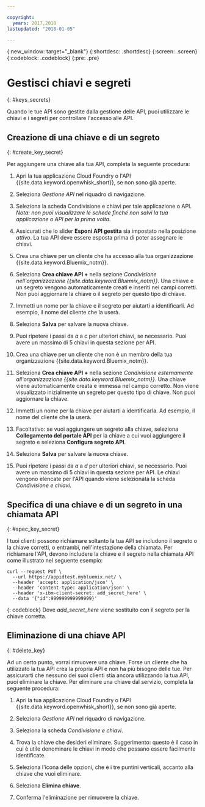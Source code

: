 ```yaml
---

copyright:
  years: 2017,2018
lastupdated: "2018-01-05"

---
```



{:new_window: target="_blank"}
{:shortdesc: .shortdesc}
{:screen: .screen}
{:codeblock: .codeblock}
{:pre: .pre}

# Gestisci chiavi e segreti
{: #keys_secrets}

Quando le tue API sono gestite dalla gestione delle API, puoi utilizzare le chiavi e i segreti per controllare l'accesso alle API.

## Creazione di una chiave e di un segreto
{: #create_key_secret}

Per aggiungere una chiave alla tua API, completa la seguente procedura:

1. Apri la tua applicazione Cloud Foundry o l'API {{site.data.keyword.openwhisk_short}}, se non sono già aperte.

2. Seleziona *Gestione API* nel riquadro di navigazione.

3. Seleziona la scheda Condivisione e chiavi per tale applicazione o API. *Nota: non puoi visualizzare le schede finché non salvi la tua applicazione o API per la prima volta.*

4. Assicurati che lo slider **Esponi API gestita** sia impostato nella posizione *attivo*. La tua API deve essere esposta prima di poter assegnare le chiavi.

5. Crea una chiave per un cliente che ha accesso alla tua organizzazione {{site.data.keyword.Bluemix_notm}}.
  1. Seleziona **Crea chiave API +** nella sezione *Condivisione nell'organizzazione {{site.data.keyword.Bluemix_notm}}*. Una chiave e un segreto vengono automaticamente creati e inseriti nei campi corretti. Non puoi aggiornare la chiave o il segreto per questo tipo di chiave. 
  2. Immetti un nome per la chiave e il segreto per aiutarti a identificarli. Ad esempio, il nome del cliente che la userà.
  3. Seleziona **Salva** per salvare la nuova chiave.
  4. Puoi ripetere i passi da *a* a *c* per ulteriori chiavi, se necessario. Puoi avere un massimo di 5 chiavi in questa sezione per API.

6. Crea una chiave per un cliente che non è un membro della tua organizzazione {{site.data.keyword.Bluemix_notm}}.
  1. Seleziona **Crea chiave API +** nella sezione *Condivisione esternamente all'organizzazione {{site.data.keyword.Bluemix_notm}}*. Una chiave viene automaticamente creata e immessa nel campo corretto. Non viene visualizzato inizialmente un segreto per questo tipo di chiave. Non puoi aggiornare la chiave. 
  2. Immetti un nome per la chiave per aiutarti a identificarla. Ad esempio, il nome del cliente che la userà.
  3. Facoltativo: se vuoi aggiungere un segreto alla chiave, seleziona **Collegamento del portale API** per la chiave a cui vuoi aggiungere il segreto e seleziona **Configura segreto API**.
  4. Seleziona **Salva** per salvare la nuova chiave.
  5. Puoi ripetere i passi da *a* a *d* per ulteriori chiavi, se necessario. Puoi avere un massimo di 5 chiavi in questa sezione per API.
Le chiavi vengono elencate per l'API quando viene selezionata la scheda *Condivisione e chiavi*.

## Specifica di una chiave e di un segreto in una chiamata API
{: #spec_key_secret}

I tuoi clienti possono richiamare soltanto la tua API se includono il segreto o la chiave corretti, o entrambi, nell'intestazione della chiamata. Per richiamare l'API, devono includere la chiave e il segreto nella chiamata API come illustrato nel seguente esempio:
```
curl --request PUT \
  --url https://appidtest.mybluemix.net/ \
  --header 'accept: application/json' \
  --header 'content-type: application/json' \
  --header 'x-ibm-client-secret: add_secret_here' \
  --data '{"id":999999999999999}'
```
{: codeblock}
Dove *add_secret_here* viene sostituito con il segreto per la chiave corretta. 

## Eliminazione di una chiave API
{: #delete_key}

Ad un certo punto, vorrai rimuovere una chiave. Forse un cliente che ha utilizzato la tua API crea la propria API e non ha più bisogno delle tue. Per assicurarti che nessuno dei suoi clienti stia ancora utilizzando la tua API, puoi eliminare la chiave. Per eliminare una chiave dal servizio, completa la seguente procedura:

1. Apri la tua applicazione Cloud Foundry o l'API {{site.data.keyword.openwhisk_short}}, se non sono già aperte.

2. Seleziona *Gestione API* nel riquadro di navigazione.

3. Seleziona la scheda *Condivisione e chiavi*.

4. Trova la chiave che desideri eliminare. Suggerimento: questo è il caso in cui è utile denominare le chiavi in modo che possano essere facilmente identificate.

5. Seleziona l'icona delle opzioni, che è i tre puntini verticali, accanto alla chiave che vuoi eliminare. 

6. Seleziona **Elimina chiave**.

7. Conferma l'eliminazione per rimuovere la chiave.

